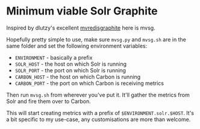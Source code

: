 # Minimum viable Solr Graphite

Inspired by dlutzy's excellent [mvredisgraphite](https://github.com/dlutzy/mvredisgraphite) here is mvsg.

Hopefully pretty simple to use, make sure `mvsg.py` and `mvsg.sh` are in the same folder and set the following environment variables:

* `ENVIRONMENT` - basically a prefix 
* `SOLR_HOST` - the host on which Solr is running
* `SOLR_PORT` - the port on which Solr is running
* `CARBON_HOST` - the host on which Carbon is running
* `CARBON_PORT` - the port on which Carbon is receiving metrics

Then run `mvsg.sh` from wherever you've put it. It'll gather the metrics from Solr and fire them over to Carbon.

This will start creating metrics with a prefix of `$ENVIRONMENT.solr.$HOST`. It's a bit specific to my use-case, any customisations are more than welcome.
